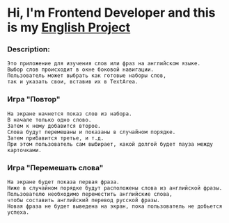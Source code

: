 ﻿# Hi, I'm Frontend Developer and this is my [English Project](https://bart-git21.github.io/English-Cards/)


### Description:
```
Это приложение для изучения слов или фраз на английском языке.
Выбор слов происходит в окне боковой навигации.
Пользователь может выбрать как готовые наборы слов, 
так и указать свои, вставив их в TextArea.
```

### Игра "Повтор"
```
На экране начнется показ слов из набора. 
В начале только одно слово.
Затем к нему добавится второе. 
Слова будут перемешаны и показаны в случайном порядке.
Затем прибавится третье, и т.д.
При этом пользователь сам выбирает, какой долгой будет пауза между карточками.
```

### Игра "Перемешать слова"
```
На экране будет показа первая фраза.
Ниже в случайном порядке будут расположены слова из английской фразы.
Пользователю необходимо переместить английские слова, 
чтобы составить английский перевод русской фразы.
Новая фраза не будет выведена на экран, пока пользователь не добьется успеха.
```